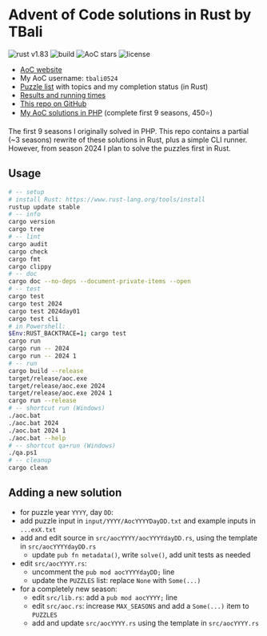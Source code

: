 # Advent of Code solutions in Rust by TBali

![rust v1.83](https://shields.io/badge/rust-1.82-blue?logo=rust)
![build](https://img.shields.io/github/actions/workflow/status/tbali0524/advent-of-code-rust/qa.yml)
![AoC stars](https://img.shields.io/badge/total%20AoC%20⭐-176-yellow)
![license](https://img.shields.io/github/license/tbali0524/advent-of-code-rust)

* [AoC website](https://adventofcode.com/)
* My AoC username: `tbali0524`
* [Puzzle list](puzzles.md) with topics and my completion status (in Rust)
* [Results and running times](results.md)
* [This repo on GitHub](https://github.com/tbali0524/advent-of-code-rust)
* [My AoC solutions in PHP](https://github.com/tbali0524/advent-of-code-solutions) (complete first 9 seasons, 450⭐)

The first 9 seasons I originally solved in PHP. This repo contains a partial (~3 seasons) rewrite of these solutions in Rust, plus a simple CLI runner. However, from season 2024 I plan to solve the puzzles first in Rust.

## Usage

```sh
# -- setup
# install Rust: https://www.rust-lang.org/tools/install
rustup update stable
# -- info
cargo version
cargo tree
# -- lint
cargo audit
cargo check
cargo fmt
cargo clippy
# -- doc
cargo doc --no-deps --document-private-items --open
# -- test
cargo test
cargo test 2024
cargo test 2024day01
cargo test cli
# in Powershell:
$Env:RUST_BACKTRACE=1; cargo test
cargo run
cargo run -- 2024
cargo run -- 2024 1
# -- run
cargo build --release
target/release/aoc.exe
target/release/aoc.exe 2024
target/release/aoc.exe 2024 1
cargo run --release
# -- shortcut run (Windows)
./aoc.bat
./aoc.bat 2024
./aoc.bat 2024 1
./aoc.bat --help
# -- shortcut qa+run (Windows)
./qa.ps1
# -- cleanup
cargo clean
```

## Adding a new solution

* for puzzle year `YYYY`, day `DD`:
* add puzzle input in `input/YYYY/AocYYYYDayDD.txt` and example inputs in `...exX.txt`
* add and edit source in `src/aocYYYY/aocYYYYdayDD.rs`, using the template in `src/aocYYYYdayDD.rs`
    * update `pub fn metadata()`, write `solve()`, add unit tests as needed
* edit `src/aocYYYY.rs`:
    * uncomment the `pub mod aocYYYYdayDD;` line
    * update the `PUZZLES` list: replace `None` with `Some(...)`
* for a completely new season:
    * edit `src/lib.rs`: add a `pub mod aocYYYY;` line
    * edit `src/aoc.rs`: increase `MAX_SEASONS` and add a `Some(...)` item to `PUZZLES`
    * add and update `src/aocYYYY.rs` using the template in `src/aocYYYY.rs`
